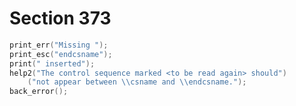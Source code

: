 # Section 373

```c << Complain about missing \endcsname >>=
print_err("Missing ");
print_esc("endcsname");
print(" inserted");
help2("The control sequence marked <to be read again> should")
    ("not appear between \\csname and \\endcsname.");
back_error();
```
